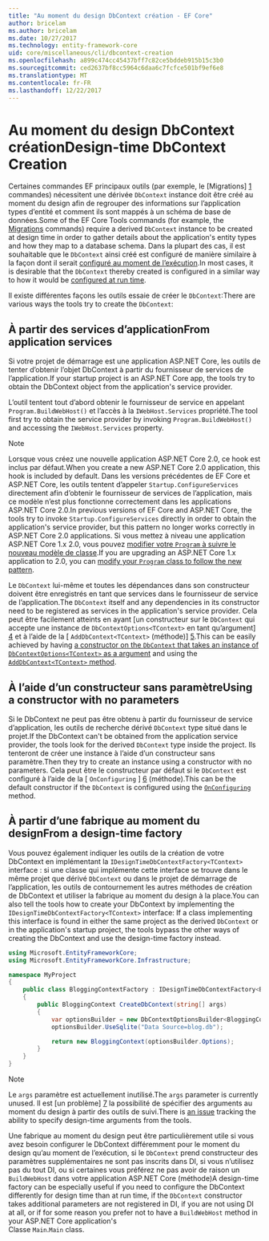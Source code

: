 ```yaml
---
title: "Au moment du design DbContext création - EF Core"
author: bricelam
ms.author: bricelam
ms.date: 10/27/2017
ms.technology: entity-framework-core
uid: core/miscellaneous/cli/dbcontext-creation
ms.openlocfilehash: a899c474cc45437bff7c82ce5bddeb915b15c3b0
ms.sourcegitcommit: ced2637bf8cc5964c6daa6c7fcfce501bf9ef6e8
ms.translationtype: MT
ms.contentlocale: fr-FR
ms.lasthandoff: 12/22/2017
---
```

<a name="design-time-dbcontext-creation"></a><span data-ttu-id="6f56f-102">Au moment du design DbContext création</span><span class="sxs-lookup"><span data-stu-id="6f56f-102">Design-time DbContext Creation</span></span>
==============================
<span data-ttu-id="6f56f-103">Certaines commandes EF principaux outils (par exemple, le [Migrations] [ 1] commandes) nécessitent une dérivée `DbContext` instance doit être créé au moment du design afin de regrouper des informations sur l’application types d’entité et comment ils sont mappés à un schéma de base de données.</span><span class="sxs-lookup"><span data-stu-id="6f56f-103">Some of the EF Core Tools commands (for example, the [Migrations][1] commands) require a derived `DbContext` instance to be created at design time in order to gather details about the application's entity types and how they map to a database schema.</span></span> <span data-ttu-id="6f56f-104">Dans la plupart des cas, il est souhaitable que le `DbContext` ainsi créé est configuré de manière similaire à la façon dont il serait [configuré au moment de l’exécution][2].</span><span class="sxs-lookup"><span data-stu-id="6f56f-104">In most cases, it is desirable that the `DbContext` thereby created is configured in a similar way to how it would be [configured at run time][2].</span></span>

<span data-ttu-id="6f56f-105">Il existe différentes façons les outils essaie de créer le `DbContext`:</span><span class="sxs-lookup"><span data-stu-id="6f56f-105">There are various ways the tools try to create the `DbContext`:</span></span>

<a name="from-application-services"></a><span data-ttu-id="6f56f-106">À partir des services d’application</span><span class="sxs-lookup"><span data-stu-id="6f56f-106">From application services</span></span>
-------------------------
<span data-ttu-id="6f56f-107">Si votre projet de démarrage est une application ASP.NET Core, les outils de tenter d’obtenir l’objet DbContext à partir du fournisseur de services de l’application.</span><span class="sxs-lookup"><span data-stu-id="6f56f-107">If your startup project is an ASP.NET Core app, the tools try to obtain the DbContext object from the application's service provider.</span></span>

<span data-ttu-id="6f56f-108">L’outil tentent tout d’abord obtenir le fournisseur de service en appelant `Program.BuildWebHost()` et l’accès à la `IWebHost.Services` propriété.</span><span class="sxs-lookup"><span data-stu-id="6f56f-108">The tool first try to obtain the service provider by invoking `Program.BuildWebHost()` and accessing the `IWebHost.Services` property.</span></span>

> [!NOTE]
> <span data-ttu-id="6f56f-109">Lorsque vous créez une nouvelle application ASP.NET Core 2.0, ce hook est inclus par défaut.</span><span class="sxs-lookup"><span data-stu-id="6f56f-109">When you create a new ASP.NET Core 2.0 application, this hook is included by default.</span></span> <span data-ttu-id="6f56f-110">Dans les versions précédentes de EF Core et ASP.NET Core, les outils tentent d’appeler `Startup.ConfigureServices` directement afin d’obtenir le fournisseur de services de l’application, mais ce modèle n’est plus fonctionne correctement dans les applications ASP.NET Core 2.0.</span><span class="sxs-lookup"><span data-stu-id="6f56f-110">In previous versions of EF Core and ASP.NET Core, the tools try to invoke `Startup.ConfigureServices` directly in order to obtain the application's service provider, but this pattern no longer works correctly in ASP.NET Core 2.0 applications.</span></span> <span data-ttu-id="6f56f-111">Si vous mettez à niveau une application ASP.NET Core 1.x 2.0, vous pouvez [modifier votre `Program` à suivre le nouveau modèle de classe][3].</span><span class="sxs-lookup"><span data-stu-id="6f56f-111">If you are upgrading an ASP.NET Core 1.x application to 2.0, you can [modify your `Program` class to follow the new pattern][3].</span></span>

<span data-ttu-id="6f56f-112">Le `DbContext` lui-même et toutes les dépendances dans son constructeur doivent être enregistrés en tant que services dans le fournisseur de service de l’application.</span><span class="sxs-lookup"><span data-stu-id="6f56f-112">The `DbContext` itself and any dependencies in its constructor need to be registered as services in the application's service provider.</span></span> <span data-ttu-id="6f56f-113">Cela peut être facilement atteints en ayant [un constructeur sur le `DbContext` qui accepte une instance de `DbContextOptions<TContext>` en tant qu’argument] [ 4] et à l’aide de la [ `AddDbContext<TContext>` (méthode)] [5].</span><span class="sxs-lookup"><span data-stu-id="6f56f-113">This can be easily achieved by having [a constructor on the `DbContext` that takes an instance of `DbContextOptions<TContext>` as a argument][4] and using the [`AddDbContext<TContext>` method][5].</span></span>

<a name="using-a-constructor-with-no-parameters"></a><span data-ttu-id="6f56f-114">À l’aide d’un constructeur sans paramètre</span><span class="sxs-lookup"><span data-stu-id="6f56f-114">Using a constructor with no parameters</span></span>
--------------------------------------
<span data-ttu-id="6f56f-115">Si le DbContext ne peut pas être obtenu à partir du fournisseur de service d’application, les outils de recherche dérivé `DbContext` type situé dans le projet.</span><span class="sxs-lookup"><span data-stu-id="6f56f-115">If the DbContext can't be obtained from the application service provider, the tools look for the derived `DbContext` type inside the project.</span></span> <span data-ttu-id="6f56f-116">Ils tenteront de créer une instance à l’aide d’un constructeur sans paramètre.</span><span class="sxs-lookup"><span data-stu-id="6f56f-116">Then they try to create an instance using a constructor with no parameters.</span></span> <span data-ttu-id="6f56f-117">Cela peut être le constructeur par défaut si le `DbContext` est configuré à l’aide de la [ `OnConfiguring` ] [ 6] (méthode).</span><span class="sxs-lookup"><span data-stu-id="6f56f-117">This can be the default constructor if the `DbContext` is configured using the [`OnConfiguring`][6] method.</span></span>

<a name="from-a-design-time-factory"></a><span data-ttu-id="6f56f-118">À partir d’une fabrique au moment du design</span><span class="sxs-lookup"><span data-stu-id="6f56f-118">From a design-time factory</span></span>
--------------------------
<span data-ttu-id="6f56f-119">Vous pouvez également indiquer les outils de la création de votre DbContext en implémentant la `IDesignTimeDbContextFactory<TContext>` interface : si une classe qui implémente cette interface se trouve dans le même projet que dérivé `DbContext` ou dans le projet de démarrage de l’application, les outils de contournement les autres méthodes de création de DbContext et utiliser la fabrique au moment du design à la place.</span><span class="sxs-lookup"><span data-stu-id="6f56f-119">You can also tell the tools how to create your DbContext by implementing the `IDesignTimeDbContextFactory<TContext>` interface: If a class implementing this interface is found in either the same project as the derived `DbContext` or in the application's startup project, the tools bypass the other ways of creating the DbContext and use the design-time factory instead.</span></span>

``` csharp
using Microsoft.EntityFrameworkCore;
using Microsoft.EntityFrameworkCore.Infrastructure;

namespace MyProject
{
    public class BloggingContextFactory : IDesignTimeDbContextFactory<BloggingContext>
    {
        public BloggingContext CreateDbContext(string[] args)
        {
            var optionsBuilder = new DbContextOptionsBuilder<BloggingContext>();
            optionsBuilder.UseSqlite("Data Source=blog.db");

            return new BloggingContext(optionsBuilder.Options);
        }
    }
}
```

> [!NOTE]
> <span data-ttu-id="6f56f-120">Le `args` paramètre est actuellement inutilisé.</span><span class="sxs-lookup"><span data-stu-id="6f56f-120">The `args` parameter is currently unused.</span></span> <span data-ttu-id="6f56f-121">Il est [un problème] [ 7] la possibilité de spécifier des arguments au moment du design à partir des outils de suivi.</span><span class="sxs-lookup"><span data-stu-id="6f56f-121">There is [an issue][7] tracking the ability to specify design-time arguments from the tools.</span></span>

<span data-ttu-id="6f56f-122">Une fabrique au moment du design peut être particulièrement utile si vous avez besoin configurer le DbContext différemment pour le moment du design qu’au moment de l’exécution, si le `DbContext` prend constructeur des paramètres supplémentaires ne sont pas inscrits dans DI, si vous n’utilisez pas du tout DI, ou si certaines vous préférez ne pas avoir de raison un `BuildWebHost` dans votre application ASP.NET Core (méthode)</span><span class="sxs-lookup"><span data-stu-id="6f56f-122">A design-time factory can be especially useful if you need to configure the DbContext differently for design time than at run time, if the `DbContext` constructor takes additional parameters are not registered in DI, if you are not using DI at all, or if for some reason you prefer not to have a `BuildWebHost` method in your ASP.NET Core application's</span></span>  
<span data-ttu-id="6f56f-123">Classe `Main`.</span><span class="sxs-lookup"><span data-stu-id="6f56f-123">`Main` class.</span></span>

  [1]: xref:core/managing-schemas/migrations/index
  [2]: xref:core/miscellaneous/configuring-dbcontext
  [3]: https://docs.microsoft.com/aspnet/core/migration/1x-to-2x/#update-main-method-in-programcs
  [4]: xref:core/miscellaneous/configuring-dbcontext#constructor-argument
  [5]: xref:core/miscellaneous/configuring-dbcontext#using-dbcontext-with-dependency-injection
  [6]: xref:core/miscellaneous/configuring-dbcontext#onconfiguring
  [7]: https://github.com/aspnet/EntityFrameworkCore/issues/8332

